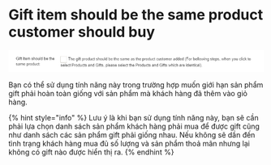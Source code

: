 # Gift item should be the same product customer should buy

![](../.gitbook/assets/image%20%2818%29.png)

Bạn có thể sử dụng tính năng này trong trường hợp muốn giới hạn sản phẩm gift phải hoàn toàn giống với sản phẩm mà khách hàng đã thêm vào giỏ hàng.

{% hint style="info" %}
Lưu ý là khi bạn sử dụng tính năng này, bạn sẽ cần phải lựa chọn danh sách sản phẩm khách hàng phải mua để được gift cũng như danh sách các sản phẩm gift phải giống nhau. Nếu không sẽ dần đến tình trạng khách hàng mua đủ số lượng và sản phẩm thoả mãn nhưng lại không có gift nào được hiển thị ra.
{% endhint %}

